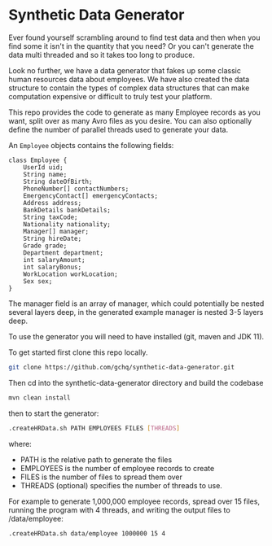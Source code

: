 <!--
Copyright 2018-2021 Crown Copyright

Licensed under the Apache License, Version 2.0 (the "License");
you may not use this file except in compliance with the License.
You may obtain a copy of the License at

    http://www.apache.org/licenses/LICENSE-2.0

Unless required by applicable law or agreed to in writing, software
distributed under the License is distributed on an "AS IS" BASIS,
WITHOUT WARRANTIES OR CONDITIONS OF ANY KIND, either express or implied.
See the License for the specific language governing permissions and
limitations under the License.
-->
 
# Synthetic Data Generator

Ever found yourself scrambling around to find test data and then when you find some it isn't in the quantity that you need? 
Or you can't generate the data multi threaded and so it takes too long to produce. 

Look no further, we have a data generator that fakes up some classic human resources data about employees. 
We have also created the data structure to contain the types of complex data structures that can make 
computation expensive or difficult to truly test your platform.

This repo provides the code to generate as many Employee records as you want, split over as many Avro files as you desire. 
You can also optionally define the number of parallel threads used to generate your data.

An `Employee` objects contains the following fields:
```
class Employee {
    UserId uid;
    String name;
    String dateOfBirth;
    PhoneNumber[] contactNumbers;
    EmergencyContact[] emergencyContacts;
    Address address;
    BankDetails bankDetails;
    String taxCode;
    Nationality nationality;
    Manager[] manager;
    String hireDate;
    Grade grade;
    Department department;
    int salaryAmount;
    int salaryBonus;
    WorkLocation workLocation;
    Sex sex;
}
```
The manager field is an array of manager, which could potentially be nested several layers deep, in the generated example manager is nested 3-5 layers deep.

To use the generator you will need to have installed (git, maven and JDK 11). 

To get started first clone this repo locally.

```bash
git clone https://github.com/gchq/synthetic-data-generator.git
```

Then cd into the synthetic-data-generator directory and build the codebase

```bash
mvn clean install
```

then to start the generator:

```bash
.createHRData.sh PATH EMPLOYEES FILES [THREADS]
```
where:
- PATH is the relative path to generate the files
- EMPLOYEES is the number of employee records to create
- FILES is the number of files to spread them over
- THREADS (optional) specifies the number of threads to use.

For example to generate 1,000,000 employee records, spread over 15 files, running the program with 4 threads, and writing the output files to /data/employee:

```bash
.createHRData.sh data/employee 1000000 15 4
```
